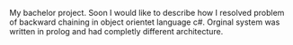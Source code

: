 My bachelor project. Soon I would like to describe how I resolved problem of backward chaining in object orientet language c#. Orginal system was written in prolog and had completly different architecture.
